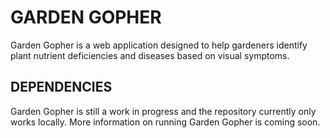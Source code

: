 # GARDEN GOPHER
Garden Gopher is a web application designed to help gardeners identify plant nutrient deficiencies and diseases based on visual symptoms. 
## DEPENDENCIES
Garden Gopher is still a work in progress and the repository currently only works locally. More information on running Garden Gopher is coming soon.
